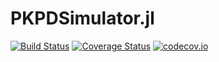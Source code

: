 # PKPDSimulator.jl

[![Build Status](https://travis-ci.com/UMCTM/PKPDSimulator.jl.svg?token=4us5x5zt4Ac4ACSoL6Uw&branch=master)](https://travis-ci.com/UMCTM/PKPDSimulator.jl)
[![Coverage Status](https://coveralls.io/repos/ChrisRackauckas/PKPDSimulator.jl/badge.svg?branch=master&service=github)](https://coveralls.io/github/ChrisRackauckas/PKPDSimulator.jl?branch=master)
[![codecov.io](http://codecov.io/github/ChrisRackauckas/PKPDSimulator.jl/coverage.svg?branch=master)](http://codecov.io/github/ChrisRackauckas/PKPDSimulator.jl?branch=master)
